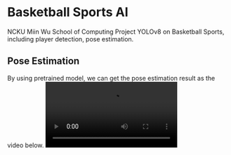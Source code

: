 # Basketball Sports AI

NCKU Miin Wu School of Computing Project
YOLOv8 on Basketball Sports, including player detection, pose estimation.


## Pose Estimation
By using pretrained model, we can get the pose estimation result as the video below.
![video](./runs/pose/predict/側面.mp4)
